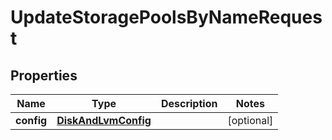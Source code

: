 

# UpdateStoragePoolsByNameRequest


## Properties

Name | Type | Description | Notes
------------ | ------------- | ------------- | -------------
**config** | [**DiskAndLvmConfig**](DiskAndLvmConfig.md) |  |  [optional]



